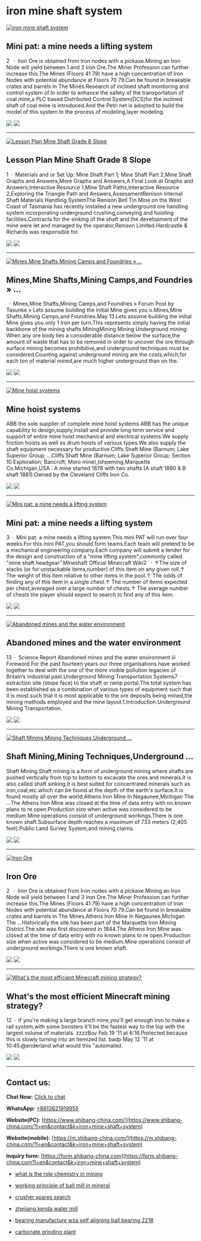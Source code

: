 # iron mine shaft system

<a href="https://swt.shibang-china.com/?l=en&img&k=iron+mine+shaft+system" target="_blank">![iron mine shaft system](http://static.shibang-china.com/all-800x300/1126.jpg)</a>

## Mini pat: a mine needs a lifting system
2 &ensp;&#0183;&ensp;Iron Ore is obtained from Iron nodes with a pickaxe.Mining an Iron Node will yield between 1 and 3 Iron Ore.The Miner Profession can further increase this.The Mines (Floors 41 79) have a high concentration of Iron Nodes with potential abundance at Floors 70 79.Can be found in breakable crates and barrels in The Mines.Research of inclined shaft monitoring and control system of.In order to enhance the safety of the transportation of coal mine,a PLC based Distributed Control System(DCS)for the inclined shaft of coal mine is introduced.And the Petri net is adopted to build the model of this system.In the process of modeling,layer modeling.


<a href="https://whatsapp.shibangsoft.com/WhatsApp.php" target="_blank" title="WhatsApp">![](http://static.shibang-china.com/icon/whatsapp.png)</a> <a href="https://swt.shibang-china.com/?l=en&icon&k=iron+mine+shaft+system" target="_blank">![](http://static.shibang-china.com/icon/chat-en.png)</a>

---

<a href="https://swt.shibang-china.com/?l=en&img&k=iron+mine+shaft+system" target="_blank">![Lesson Plan Mine Shaft Grade 8 Slope](http://static.shibang-china.com/all-800x300/644.jpg)</a>

## Lesson Plan Mine Shaft Grade 8 Slope
1&ensp;&#0183;&ensp;Materials and or Set Up: Mine Shaft Part 1; Mine Shaft Part 2,Mine Shaft Graphs and Answers,More Graphs and Answers,A Final Look at Graphs and Answers,Interactive Resource 1,Mine Shaft Paths,Interactive Resource 2,Exploring the Triangle Path and Answers,AssessmentRenison Internal Shaft Materials Handling SystemThe Renison Bell Tin Mine on the West Coast of Tasmania has recently installed a new underground ore handling system incorporating underground crushing,conveying and hoisting facilities.Contracts for the sinking of the shaft and the development of the mine were let and managed by the operator,Renison Limited.Hardcastle &amp; Richards was responsible for.


<a href="https://whatsapp.shibangsoft.com/WhatsApp.php" target="_blank" title="WhatsApp">![](http://static.shibang-china.com/icon/whatsapp.png)</a> <a href="https://swt.shibang-china.com/?l=en&icon&k=iron+mine+shaft+system" target="_blank">![](http://static.shibang-china.com/icon/chat-en.png)</a>

---

<a href="https://swt.shibang-china.com/?l=en&img&k=iron+mine+shaft+system" target="_blank">![Mines,Mine Shafts,Mining Camps,and Foundries &#187; …](http://static.shibang-china.com/all-800x300/1136.jpg)</a>

## Mines,Mine Shafts,Mining Camps,and Foundries &#187; …
&ensp;&#0183;&ensp;Mines,Mine Shafts,Mining Camps,and Foundries &#187; Forum Post by Tasunke &#187; Lets assume building the initial Mine gives you o.Mines,Mine Shafts,Mining Camps,and Foundries.May 13.Lets assume building the initial Mine gives you only 1 Iron per turn.This represents simply having the initial backbone of the mining shafts.MiningMining Mining Underground mining: When any ore body lies a considerable distance below the surface,the amount of waste that has to be removed in order to uncover the ore through surface mining becomes prohibitive,and underground techniques must be considered.Counting against underground mining are the costs,which,for each ton of material mined,are much higher underground than on the.


<a href="https://whatsapp.shibangsoft.com/WhatsApp.php" target="_blank" title="WhatsApp">![](http://static.shibang-china.com/icon/whatsapp.png)</a> <a href="https://swt.shibang-china.com/?l=en&icon&k=iron+mine+shaft+system" target="_blank">![](http://static.shibang-china.com/icon/chat-en.png)</a>

---

<a href="https://swt.shibang-china.com/?l=en&img&k=iron+mine+shaft+system" target="_blank">![Mine hoist systems](http://static.shibang-china.com/all-800x300/615.jpg)</a>

## Mine hoist systems
ABB the sole supplier of complete mine hoist systems.ABB has the unique capability to design,supply,install and provide long term service and support of entire mine hoist mechanical and electrical systems.We supply friction hoists as well as drum hoists of various types.We also supply the shaft equipment necessary for productive.Cliffs Shaft Mine (Barnum; Lake Superior Group; …Cliffs Shaft Mine (Barnum; Lake Superior Group; Section 10 Exploration; Bancroft; Moro mine),Ishpeming,Marquette Co.Michigan,USA : A mine started 1878 with two shafts (A shaft 1880 &amp; B shaft 1881).Owned by the Cleveland Cliffs Iron Co.


<a href="https://whatsapp.shibangsoft.com/WhatsApp.php" target="_blank" title="WhatsApp">![](http://static.shibang-china.com/icon/whatsapp.png)</a> <a href="https://swt.shibang-china.com/?l=en&icon&k=iron+mine+shaft+system" target="_blank">![](http://static.shibang-china.com/icon/chat-en.png)</a>

---

<a href="https://swt.shibang-china.com/?l=en&img&k=iron+mine+shaft+system" target="_blank">![Mini pat: a mine needs a lifting system](http://static.shibang-china.com/all-800x300/1458.jpg)</a>

## Mini pat: a mine needs a lifting system
3&ensp;&#0183;&ensp;Mini pat: a mine needs a lifting system.This mini PAT will run over four weeks.For this mini PAT,you should form teams.Each team will pretend to be a mechanical engineering company.Each company will submit a tender for the design and construction of a &quot;mine lifting system&quot;,commonly called &quot;mine shaft headgear&quot;.Mineshaft Official Minecraft Wiki2 &ensp;&#0183;&ensp;↑The size of stacks (or for unstackable items,number) of this item on any given roll.↑ The weight of this item relative to other items in the pool.↑ The odds of finding any of this item in a single chest.↑ The number of items expected per chest,averaged over a large number of chests.↑ The average number of chests the player should expect to search to find any of this item.


<a href="https://whatsapp.shibangsoft.com/WhatsApp.php" target="_blank" title="WhatsApp">![](http://static.shibang-china.com/icon/whatsapp.png)</a> <a href="https://swt.shibang-china.com/?l=en&icon&k=iron+mine+shaft+system" target="_blank">![](http://static.shibang-china.com/icon/chat-en.png)</a>

---

<a href="https://swt.shibang-china.com/?l=en&img&k=iron+mine+shaft+system" target="_blank">![Abandoned mines and the water environment](http://static.shibang-china.com/all-800x300/1001.jpg)</a>

## Abandoned mines and the water environment
13&ensp;&#0183;&ensp;Science Report Abandoned mines and the water environment iii Foreword For the past fourteen years our three organisations have worked together to deal with the one of the more visible pollution legacies of Britain’s industrial past.Underground Mining Transportation Systems7&ensp;&#0183;&ensp;extraction site (stope face) to the shaft or ramp portal.The total system has been established as a combination of various types of equipment such that it is most.such that it is most applicable to the ore deposits being mined,the mining methods employed and the mine layout.1.Introduction.Underground Mining Transportation.


<a href="https://whatsapp.shibangsoft.com/WhatsApp.php" target="_blank" title="WhatsApp">![](http://static.shibang-china.com/icon/whatsapp.png)</a> <a href="https://swt.shibang-china.com/?l=en&icon&k=iron+mine+shaft+system" target="_blank">![](http://static.shibang-china.com/icon/chat-en.png)</a>

---

<a href="https://swt.shibang-china.com/?l=en&img&k=iron+mine+shaft+system" target="_blank">![Shaft Mining,Mining Techniques,Underground …](http://static.shibang-china.com/all-800x300/836.jpg)</a>

## Shaft Mining,Mining Techniques,Underground …
Shaft Mining.Shaft mining is a form of underground mining where shafts are pushed vertically from top to bottom to excavate the ores and minerals.It is also called shaft sinking.It is best suited for concentrated minerals such as iron,coal,etc.which can be found at the depth of the earth's surface.It is found mostly all over the world.Athens Iron Mine In Negaunee,Michigan The …The Athens Iron Mine was closed at the time of data entry with no known plans to re open.Production size when active was considered to be medium.Mine operations consist of underground workings.There is one known shaft.Subsurface depth reaches a maximum of 733 meters (2,405 feet).Public Land Survey System,and mining claims.


<a href="https://whatsapp.shibangsoft.com/WhatsApp.php" target="_blank" title="WhatsApp">![](http://static.shibang-china.com/icon/whatsapp.png)</a> <a href="https://swt.shibang-china.com/?l=en&icon&k=iron+mine+shaft+system" target="_blank">![](http://static.shibang-china.com/icon/chat-en.png)</a>

---

<a href="https://swt.shibang-china.com/?l=en&img&k=iron+mine+shaft+system" target="_blank">![Iron Ore](http://static.shibang-china.com/all-800x300/762.jpg)</a>

## Iron Ore
2 &ensp;&#0183;&ensp;Iron Ore is obtained from Iron nodes with a pickaxe.Mining an Iron Node will yield between 1 and 3 Iron Ore.The Miner Profession can further increase this.The Mines (Floors 41 79) have a high concentration of Iron Nodes with potential abundance at Floors 70 79.Can be found in breakable crates and barrels in The Mines.Athens Iron Mine In Negaunee,Michigan The …Historically the site has been part of the Marquette Iron Mining District.The site was first discovered in 1844.The Athens Iron Mine was closed at the time of data entry with no known plans to re open.Production size when active was considered to be medium.Mine operations consist of underground workings.There is one known shaft.


<a href="https://whatsapp.shibangsoft.com/WhatsApp.php" target="_blank" title="WhatsApp">![](http://static.shibang-china.com/icon/whatsapp.png)</a> <a href="https://swt.shibang-china.com/?l=en&icon&k=iron+mine+shaft+system" target="_blank">![](http://static.shibang-china.com/icon/chat-en.png)</a>

---

<a href="https://swt.shibang-china.com/?l=en&img&k=iron+mine+shaft+system" target="_blank">![What's the most efficient Minecraft mining strategy?](http://static.shibang-china.com/all-800x300/1445.jpg)</a>

## What's the most efficient Minecraft mining strategy?
12&ensp;&#0183;&ensp;If you're making a large branch mine,you'll get enough iron to make a rail system,with some boosters it'll be the fastest way to the top with the largest volume of materials. zzzzBov Feb 19 '11 at 6:16.Protected because this is slowly turning into an itemized list. badp May 12 '11 at 10:45.@enderland what would this &quot;automated.

<a href="https://whatsapp.shibangsoft.com/WhatsApp.php" target="_blank" title="WhatsApp">![](http://static.shibang-china.com/icon/whatsapp.png)</a> <a href="https://swt.shibang-china.com/?l=en&icon&k=iron+mine+shaft+system" target="_blank">![](http://static.shibang-china.com/icon/chat-en.png)</a>

---
## Contact us:

**Chat Now:** [Click to chat](https://swt.shibang-china.com?l=en&contact&k=iron+mine+shaft+system)

**WhatsApp:**  [+8613621919955](https://whatsapp.shibangsoft.com/WhatsApp.php)

**Website(PC):** [https://www.shibang-china.com/](https://www.shibang-china.com/?l=en&contact&k=iron+mine+shaft+system)

**Website(mobile):** [https://m.shibang-china.com/](https://m.shibang-china.com/?l=en&contact&k=iron+mine+shaft+system)

**Inquiry form:** [https://form.shibang-china.com](https://form.shibang-china.com?l=en&contact&k=iron+mine+shaft+system)

* [what is the role chemistry in mining](../157/what%20is%20the%20role%20chemistry%20in%20mining.md)

* [working principle of ball mill in mineral](../156/working%20principle%20of%20ball%20mill%20in%20mineral.md)

* [crusher spares search](../159/crusher%20spares%20search.md)

* [zhejiang kenda water mill](../158/zhejiang%20kenda%20water%20mill.md)

* [bearing manufacture wza self aligning ball bearing 2218](../152/bearing%20manufacture%20wza%20self%20aligning%20ball%20bearing%202218.md)

* [carbonate grinding plant](../159/carbonate%20grinding%20plant.md)